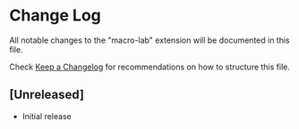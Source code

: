 # Change Log

All notable changes to the "macro-lab" extension will be documented in this file.

Check [Keep a Changelog](http://keepachangelog.com/) for recommendations on how to structure this file.

## [Unreleased]

- Initial release